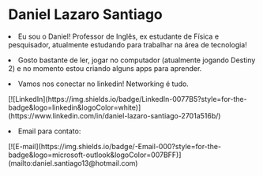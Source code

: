 <h1> Daniel Lazaro Santiago </h1>


<p><li>Eu sou o Daniel! Professor de Inglês, ex estudante de Física e pesquisador, atualmente estudando para trabalhar na área de tecnologia!
</li></p>

<p><li>Gosto bastante de ler, jogar no computador (atualmente jogando Destiny 2) e no momento estou criando alguns apps para aprender.
</li></p>

<li>Vamos nos conectar no linkedin! Networking é tudo.</li>

<p>[![LinkedIn](https://img.shields.io/badge/LinkedIn-0077B5?style=for-the-badge&logo=linkedin&logoColor=white)](https://www.linkedin.com/in/daniel-lazaro-santiago-2701a516b/)
</p>
<li>Email para contato:</li>
<p>[![E-mail](https://img.shields.io/badge/-Email-000?style=for-the-badge&logo=microsoft-outlook&logoColor=007BFF)](mailto:daniel.santiago13@hotmail.com)
</p>


